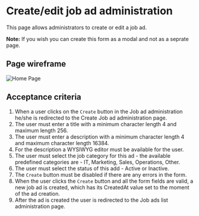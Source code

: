 # Create/edit job ad administration

This page allows administrators to create or edit a job ad.

**Note:** If you wish you can create this form as a modal and not as a seprate page.

## Page wireframe

![Home Page](../assets/create-job-ad.png)

## Acceptance criteria

1. When a user clicks on the `Create` button in the Job ad administration he/she is redirected to the Create Job ad administration page.
1. The user must enter a title with a minimum character length 4 and maximum length 256.
1. The user must enter a description with a minimum character length 4 and maximum character length 16384.
1. For the description a WYSIWYG editor must be available for the user.
1. The user must select the job category for this ad - the available predefined categories are - IT, Marketing, Sales, Operations, Other.
1. The user must select the status of this add - Active or Inactive.
1. The `Create` button must be disabled if there are any errors in the form.
1. When the user clicks the `Create` button and all the form fields are valid, a new job ad is created, which has its CreatedAt value set to the moment of the ad creation.
1. After the ad is created the user is redirected to the Job ads list administration page.
